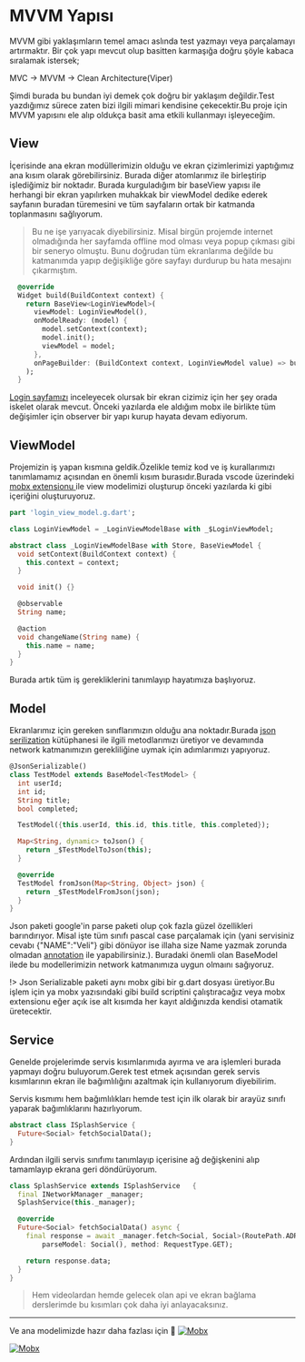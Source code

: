 # MVVM Yapısı

MVVM gibi yaklaşımların temel amacı aslında test yazmayı veya parçalamayı artırmaktır. Bir çok yapı mevcut olup basitten karmaşığa doğru şöyle kabaca sıralamak istersek;

MVC -> MVVM -> Clean Architecture(Viper)

Şimdi burada bu bundan iyi demek çok doğru bir yaklaşım değildir.Test yazdığımız sürece zaten bizi ilgili mimari kendisine çekecektir.Bu proje için MVVM yapısını ele alıp oldukça basit ama etkili kullanmayı işleyeceğim.

## View

İçerisinde ana ekran modüllerimizin olduğu ve ekran çizimlerimizi yaptığımız ana kısım olarak görebilirsiniz. Burada diğer atomlarımız ile birleştirip işlediğimiz bir noktadır. Burada kurguladığım bir baseView yapısı ile herhangi bir ekran yapılırken muhakkak bir viewModel dedike ederek sayfanın buradan türemesini ve tüm sayfaların ortak bir katmanda toplanmasını sağlıyorum.

> Bu ne işe yarıyacak diyebilirsiniz. Misal birgün projemde internet olmadığında her sayfamda offline mod olması veya popup çıkması gibi bir seneryo olmuştu. Bunu doğrudan tüm ekranlarıma değilde bu katmanımda yapıp değişikliğe göre sayfayı durdurup bu hata mesajını çıkarmıştım.

```dart
  @override
  Widget build(BuildContext context) {
    return BaseView<LoginViewModel>(
      viewModel: LoginViewModel(),
      onModelReady: (model) {
        model.setContext(context);
        model.init();
        viewModel = model;
      },
      onPageBuilder: (BuildContext context, LoginViewModel value) => buildScaffold(context),
    );
  }
```

[Login sayfamızı](https://github.com/VB10/flutter-architecture-template/blob/master/lib/view/authenticate/login/view/login_view.dart) inceleyecek olursak bir ekran cizimiz için her şey orada iskelet olarak mevcut. Önceki yazılarda ele aldığım mobx ile birlikte tüm değişimler için observer bir yapı kurup hayata devam ediyorum.

## ViewModel

Projemizin iş yapan kısmına geldik.Özelikle temiz kod ve iş kurallarımızı tanımlamamız açısından en önemli kısım burasıdır.Burada vscode üzerindeki [mobx extensionu ](https://marketplace.visualstudio.com/items?itemName=Flutterando.flutter-mobx)ile view modelimizi oluşturup önceki yazılarda ki gibi içeriğini oluşturuyoruz.

```dart
part 'login_view_model.g.dart';

class LoginViewModel = _LoginViewModelBase with _$LoginViewModel;

abstract class _LoginViewModelBase with Store, BaseViewModel {
  void setContext(BuildContext context) {
    this.context = context;
  }

  void init() {}

  @observable
  String name;

  @action
  void changeName(String name) {
    this.name = name;
  }
}
```

Burada artık tüm iş gerekliklerini tanımlayıp hayatımıza başlıyoruz.

## Model

Ekranlarımız için gereken sınıflarımızın olduğu ana noktadır.Burada [json serilization](https://pub.dev/packages/json_serializable) kütüphanesi ile ilgili metodlarımızı üretiyor ve devamında network katmanımızın gerekliliğine uymak için adımlarımızı yapıyoruz.

```dart
@JsonSerializable()
class TestModel extends BaseModel<TestModel> {
  int userId;
  int id;
  String title;
  bool completed;

  TestModel({this.userId, this.id, this.title, this.completed});

  Map<String, dynamic> toJson() {
    return _$TestModelToJson(this);
  }

  @override
  TestModel fromJson(Map<String, Object> json) {
    return _$TestModelFromJson(json);
  }
}
```

Json paketi google'in parse paketi olup çok fazla güzel özellikleri barındırıyor. Misal işte tüm sınıfı pascal case parçalamak için (yani servisiniz cevabı {"NAME":"Veli"} gibi dönüyor ise illaha size Name yazmak zorunda olmadan [annotation](https://pub.dev/packages/json_serializable#annotation-values) ile yapabilirsiniz.). Buradaki önemli olan BaseModel ilede bu modellerimizin network katmanımıza uygun olmaını sağıyoruz.

!> Json Serializable paketi aynı mobx gibi bir g.dart dosyası üretiyor.Bu işlem için ya mobx yazısındaki gibi build scriptini çalıştıracağız veya mobx extensionu eğer açık ise alt kısımda her kayıt aldığınızda kendisi otamatik üretecektir.

## Service

Genelde projelerimde servis kısımlarımıda ayırma ve ara işlemleri burada yapmayı doğru buluyorum.Gerek test etmek açısından gerek servis kısımlarının ekran ile bağımlılığını azaltmak için kullanıyorum diyebilirim.

Servis kısmımı hem bağımlılıkları hemde test için ilk olarak bir arayüz sınıfı yaparak bağımlıklarını hazırlıyorum.

```dart
abstract class ISplashService {
  Future<Social> fetchSocialData();
}
```

Ardından ilgili servis sınıfımı tanımlayıp içerisine ağ değişkenini alıp tamamlayıp ekrana geri döndürüyorum.

```dart
class SplashService extends ISplashService   {
  final INetworkManager _manager;
  SplashService(this._manager);

  @override
  Future<Social> fetchSocialData() async {
    final response = await _manager.fetch<Social, Social>(RoutePath.ADRESS_SOCIAL.rawValue,
        parseModel: Social(), method: RequestType.GET);

    return response.data;
  }
}
```

> Hem videolardan hemde gelecek olan api ve ekran bağlama derslerimde bu kısımları çok daha iyi anlayacaksınız.

---

Ve ana modelimizde hazır daha fazlası için 🥳
[![Mobx](https://img.youtube.com/vi/OxdgMVg6yl0/0.jpg)](https://www.youtube.com/watch?v=OxdgMVg6yl0&t=604s)

[![Mobx](https://img.youtube.com/vi/LSiHLLMBkjQ/0.jpg)](https://www.youtube.com/watch?v=LSiHLLMBkjQ&list=PL1k5oWAuBhgV_XnhMSyu2YLZMZNGuD0Cv&index=12)
